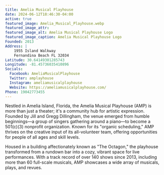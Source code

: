 ```yaml
---
title: Amelia Musical Playhouse
date: 2024-06-12T18:46:30-04:00
active: true
featured_image: Amelia_Musical_Playhouse.webp
featured_image_attr: 
featured_image_alt: Amelia Musical Playhouse Logo
featured_image_caption: Amelia Musical Playhouse Logo
Founded: 2013
Address: |
    1955 Island Walkway
    Fernandina Beach FL 32034
Latitude: 30.64149301285743
Longitude: -81.45736035410896
Socials: 
  Facebook: AmeliaMusicalPlayhouse
  Twitter: amplayhouse
  Instagram: ameliamusicalplayhouse
  Website: https://ameliamusicalplayhouse.com/
Phone: 19042773455
---
```

Nestled in Amelia Island, Florida, the Amelia Musical Playhouse (AMP) is more than just a theater; it's a community hub for artistic expression. Founded by Jill and Gregg Dillingham, the venue emerged from humble beginnings—a group of singers gathering around a piano—to become a 501(c)(3) nonprofit organization. Known for its "organic scheduling," AMP thrives on the creative input of its all-volunteer team, offering opportunities for people of all ages and skill levels.

Housed in a building affectionately known as "The Octagon," the playhouse transformed from a rundown bar into a cozy, vibrant space for live performances. With a track record of over 140 shows since 2013, including more than 60 full-scale musicals, AMP showcases a wide array of musicals, plays, and revues.